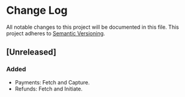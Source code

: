 # Change Log
All notable changes to this project will be documented in this file. 
This project adheres to [Semantic Versioning](http://semver.org/).

## [Unreleased]
### Added
- Payments: Fetch and Capture.
- Refunds: Fetch and Initiate.
